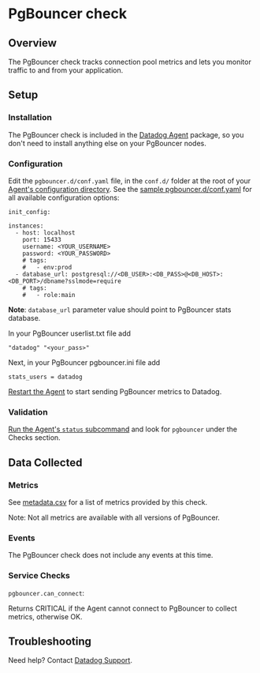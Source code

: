 # PgBouncer check

## Overview

The PgBouncer check tracks connection pool metrics and lets you monitor traffic to and from your application.

## Setup
### Installation

The PgBouncer check is included in the [Datadog Agent][1] package, so you don't need to install anything else on your PgBouncer nodes.

### Configuration

Edit the `pgbouncer.d/conf.yaml` file, in the `conf.d/` folder at the root of your [Agent's configuration directory][7]. See the [sample pgbouncer.d/conf.yaml][2] for all available configuration options:

```
init_config:

instances:
  - host: localhost
    port: 15433
    username: <YOUR_USERNAME>
    password: <YOUR_PASSWORD>
    # tags:
    #   - env:prod
  - database_url: postgresql://<DB_USER>:<DB_PASS>@<DB_HOST>:<DB_PORT>/dbname?sslmode=require
    # tags:
    #   - role:main
```

**Note**: `database_url` parameter value should point to PgBouncer stats database.

In your PgBouncer userlist.txt file add
```
"datadog" "<your_pass>"
```

Next, in your PgBouncer pgbouncer.ini file add
```
stats_users = datadog
```

[Restart the Agent][3] to start sending PgBouncer metrics to Datadog.

### Validation

[Run the Agent's `status` subcommand][4] and look for `pgbouncer` under the Checks section.

## Data Collected
### Metrics
See [metadata.csv][5] for a list of metrics provided by this check.

Note: Not all metrics are available with all versions of PgBouncer.

### Events
The PgBouncer check does not include any events at this time.

### Service Checks

`pgbouncer.can_connect`:

Returns CRITICAL if the Agent cannot connect to PgBouncer to collect metrics, otherwise OK.

## Troubleshooting
Need help? Contact [Datadog Support][6].

[1]: https://app.datadoghq.com/account/settings#agent
[2]: https://github.com/DataDog/integrations-core/blob/master/pgbouncer/datadog_checks/pgbouncer/data/conf.yaml.example
[3]: https://docs.datadoghq.com/agent/faq/agent-commands/#start-stop-restart-the-agent
[4]: https://docs.datadoghq.com/agent/faq/agent-commands/#agent-status-and-information
[5]: https://github.com/DataDog/integrations-core/blob/master/pgbouncer/metadata.csv
[6]: https://docs.datadoghq.com/help/
[7]: https://docs.datadoghq.com/agent/faq/agent-configuration-files/#agent-configuration-directory
